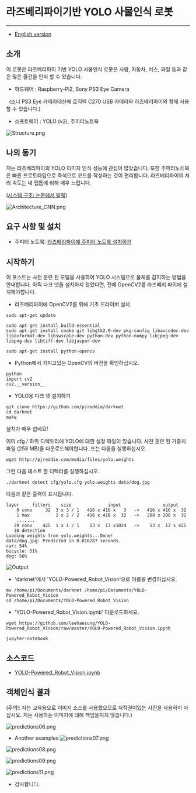 # 라즈베리파이기반 YOLO 사물인식 로봇

***

* [English version](https://github.com/leehaesung/YOLO-Powered_Robot_Vision/blob/master/README.md)

## 소개

 이 로봇은 라즈베리파이 기반 YOLO 사물인식 로봇은 사람, 자동차, 버스, 과일 등과 같은 많은 물건을 인식 할 수 있습니다.


* 하드웨어 : Raspberry-Pi2, Sony PS3 Eye Camera
 
   (소니 PS3 Eye 카메라대신에 로직텍 C270 USB 카메라와 라즈베리파이와 함께 사용할 수 있습니다.)

* 소프트웨어 : YOLO (v2), 주피터노트북

![Structure.png](https://github.com/leehaesung/YOLO-Powered_Robot_Vision/blob/master/ImageFiles/Structure_YOLO.png)


## 나의 동기
저는 라즈베리파이의 YOLO 이미지 인식 성능에 관심이 많았습니다. 또한 주피터노트북은 빠른 프로토타입으로 즉석으로 코드를 작성하는 것이 편리합니다. 라즈베리파이의 처리 속도는 내 랩톱에 비해 매우 느립니다.

([시스템 구조: 논문에서 발췌](https://pjreddie.com/media/files/papers/yolo_1.pdf))

![Architecture_CNN.png](https://github.com/leehaesung/YOLO-Powered_Robot_Vision/blob/master/ImageFiles/Architecture_CNN.png)


## 요구 사항 및 설치

* 주피터 노트북: [라즈베리파이에 주피터 노트북 설치하기](https://www.instructables.com/id/Jupyter-Notebook-on-Raspberry-Pi/)


## 시작하기

이 포스트는 사전 훈련 된 모델을 사용하여 YOLO 시스템으로 물체를 감지하는 방법을 안내합니다. 아직 다크 넷을 설치하지 않았다면, 전에 OpenCV2를 라즈베리 파이에 설치해야합니다.

* 라즈베리파이에 OpenCV2를 위해 기초 드라이버 설치
```
sudo apt-get update

sudo apt-get install build-essential
sudo apt-get install cmake git libgtk2.0-dev pkg-config libavcodec-dev libavformat-dev libswscale-dev python-dev python-numpy libjpeg-dev libpng-dev libtiff-dev libjasper-dev

sudo apt-get install python-opencv
```

* Python에서 가지고있는 OpenCV의 버전을 확인하십시오.
```
python
import cv2
cv2.__version__
```


* YOLO용 다크 넷 설치하기
```
git clone https://github.com/pjreddie/darknet
cd darknet
make
```
설치가 매우 쉽네요!

이미 cfg / 하위 디렉토리에 YOLO에 대한 설정 파일이 있습니다. 사전 훈련 된 가중치파일 (258 MB)을 다운로드해야합니다. 또는 다음을 실행하십시오.
```
wget http://pjreddie.com/media/files/yolo.weights
```

그런 다음 테스트 할 디텍터를 실행하십시오.
```
./darknet detect cfg/yolo.cfg yolo.weights data/dog.jpg
```

다음과 같은 출력이 표시됩니다.
```
layer     filters    size              input                output
    0 conv     32  3 x 3 / 1   416 x 416 x   3   ->   416 x 416 x  32
    1 max          2 x 2 / 2   416 x 416 x  32   ->   208 x 208 x  32
    .......
   29 conv    425  1 x 1 / 1    13 x  13 x1024   ->    13 x  13 x 425
   30 detection
Loading weights from yolo.weights...Done!
data/dog.jpg: Predicted in 0.016287 seconds.
car: 54%
bicycle: 51%
dog: 56%
```
![Output](https://pjreddie.com/media/image/Screen_Shot_2016-11-17_at_11.14.54_AM.png)


* 'darknet'에서 'YOLO-Powered_Robot_Vision'으로 이름을 변경하십시오.

```
mv /home/pi/Documents/darknet /home/pi/Documents/YOLO-Powered_Robot_Vision
cd /home/pi/Documents/YOLO-Powered_Robot_Vision
```

* 'YOLO-Powered_Robot_Vision.ipynb' 다운로드하세요.
```
wget https://github.com/leehaesung/YOLO-Powered_Robot_Vision/raw/master/YOLO-Powered_Robot_Vision.ipynb

jupyter-notebook
```



## 소스코드

* [YOLO-Powered_Robot_Vision.ipynb](https://github.com/leehaesung/YOLO-Powered_Robot_Vision/blob/master/YOLO-Powered_Robot_Vision.ipynb)


## 객체인식 결과
(주의!: 저는 교육용으로 이미지 소스를 사용했으므로 저작권이있는 사진을 사용하지 마십시오. 저는 사용하는 이미지에 대해 책임을지지 않습니다.)

![predictions06.png](https://github.com/leehaesung/YOLO-Powered_Robot_Vision/blob/master/ImageFiles/predictions06.png)

* Another examples
![predictions07.png](https://github.com/leehaesung/YOLO-Powered_Robot_Vision/blob/master/ImageFiles/predictions07.png)

![predictions08.png](https://github.com/leehaesung/YOLO-Powered_Robot_Vision/blob/master/ImageFiles/predictions08.png)

![predictions09.png](https://github.com/leehaesung/YOLO-Powered_Robot_Vision/blob/master/ImageFiles/predictions09.png)

![predictions11.png](https://github.com/leehaesung/YOLO-Powered_Robot_Vision/blob/master/ImageFiles/predictions11.png)


* 감사합니다.

